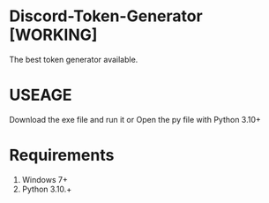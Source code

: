 # Discord-Token-Generator [WORKING]
The best token generator available. 

# USEAGE
Download the exe file and run it or Open the py file with Python 3.10+

# Requirements
1. Windows 7+
2. Python 3.10.+
